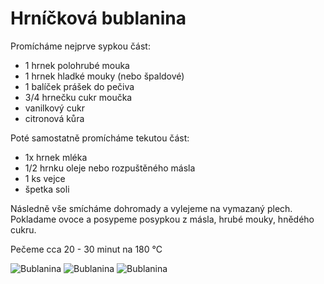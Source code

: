 # Hrníčková bublanina

Promícháme nejprve sypkou část:

* 1 hrnek polohrubé mouka
* 1 hrnek hladké mouky (nebo špaldové)
* 1 balíček prášek do pečiva
* 3/4 hrnečku cukr moučka
* vanilkový cukr
* citronová kůra

Poté samostatně promícháme tekutou část:

* 1x hrnek mléka
* 1/2 hrnku oleje nebo rozpuštěného másla
* 1 ks vejce
* špetka soli

Následně vše smícháme dohromady a vylejeme na vymazaný plech.
Pokladame ovoce a posypeme posypkou z másla, hrubé mouky, hnědého cukru.

Pečeme cca 20 - 30 minut na 180 °C

![Bublanina](/buchty/bublanina-one.jpg)
![Bublanina](/buchty/bublanina-two.jpg)
![Bublanina](/buchty/bublanina-three.jpg)